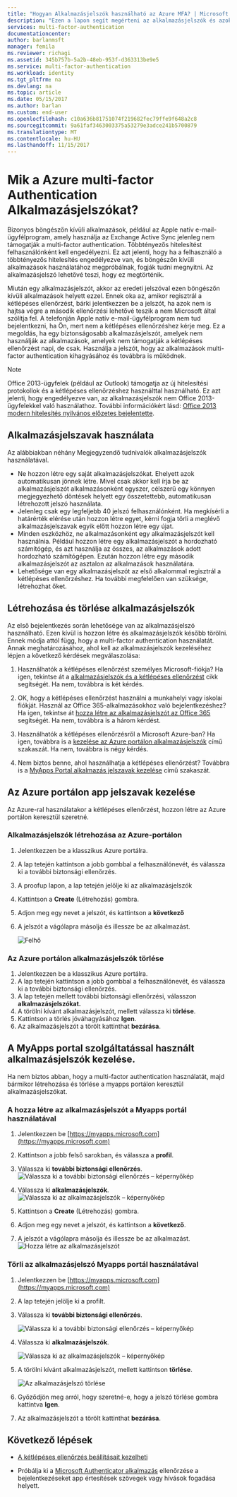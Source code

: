 ```yaml
---
title: "Hogyan Alkalmazásjelszók használható az Azure MFA? | Microsoft Docs"
description: "Ezen a lapon segít megérteni az alkalmazásjelszók és azok szerepét a az Azure MFA figyelembe véve a felhasználóknak."
services: multi-factor-authentication
documentationcenter: 
author: barlanmsft
manager: femila
ms.reviewer: richagi
ms.assetid: 345b757b-5a2b-48eb-953f-d363313be9e5
ms.service: multi-factor-authentication
ms.workload: identity
ms.tgt_pltfrm: na
ms.devlang: na
ms.topic: article
ms.date: 05/15/2017
ms.author: barlan
ms.custom: end-user
ms.openlocfilehash: c10a636b81751074f219682fec79ffe9f648a2c8
ms.sourcegitcommit: 9a61faf3463003375a53279e3adce241b5700879
ms.translationtype: MT
ms.contentlocale: hu-HU
ms.lasthandoff: 11/15/2017
---
```

# <a name="what-are-app-passwords-in-azure-multi-factor-authentication"></a>Mik a Azure multi-factor Authentication Alkalmazásjelszókat?
Bizonyos böngészőn kívüli alkalmazások, például az Apple natív e-mail-ügyfélprogram, amely használja az Exchange Active Sync jelenleg nem támogatják a multi-factor authentication. Többtényezős hitelesítést felhasználónként kell engedélyezni. Ez azt jelenti, hogy ha a felhasználó a többtényezős hitelesítés engedélyezve van, és böngészőn kívüli alkalmazások használatához megpróbálnak, fogják tudni megnyitni. Az alkalmazásjelszó lehetővé teszi, hogy ez megtörténik.

Miután egy alkalmazásjelszót, akkor az eredeti jelszóval ezen böngészőn kívüli alkalmazások helyett ezzel. Ennek oka az, amikor regisztrál a kétlépéses ellenőrzést, bárki jelentkezzen be a jelszót, ha azok nem is hajtsa végre a második ellenőrzési lehetővé teszik a nem Microsoft által szólítja fel. A telefonján Apple natív e-mail-ügyfélprogram nem tud bejelentkezni, ha Ön, mert nem a kétlépéses ellenőrzéshez kérje meg. Ez a megoldás, ha egy biztonságosabb alkalmazásjelszót, amelyek nem használják az alkalmazások, amelyek nem támogatják a kétlépéses ellenőrzést napi, de csak. Használja a jelszót, hogy az alkalmazások multi-factor authentication kihagyásához és továbbra is működnek.

> [!NOTE]
> Office 2013-ügyfelek (például az Outlook) támogatja az új hitelesítési protokollok és a kétlépéses ellenőrzéshez használttal használható.  Ez azt jelenti, hogy engedélyezve van, az alkalmazásjelszók nem Office 2013-ügyfelekkel való használathoz.  További információkért lásd: [Office 2013 modern hitelesítés nyilvános előzetes bejelentette](https://blogs.office.com/2015/03/23/office-2013-modern-authentication-public-preview-announced/).


## <a name="how-to-use-app-passwords"></a>Alkalmazásjelszavak használata
Az alábbiakban néhány Megjegyzendő tudnivalók alkalmazásjelszók használatával.

* Ne hozzon létre egy saját alkalmazásjelszókat. Ehelyett azok automatikusan jönnek létre. Mivel csak akkor kell írja be az alkalmazásjelszót alkalmazásonként egyszer, célszerű egy könnyen megjegyezhető döntések helyett egy összetettebb, automatikusan létrehozott jelszó használata.
* Jelenleg csak egy legfeljebb 40 jelszó felhasználónként. Ha megkísérli a határérték elérése után hozzon létre egyet, kérni fogja törli a meglévő alkalmazásjelszavak egyik előtt hozzon létre egy újat.
* Minden eszközhöz, ne alkalmazásonként egy alkalmazásjelszót kell használnia. Például hozzon létre egy alkalmazásjelszót a hordozható számítógép, és azt használja az összes, az alkalmazások adott hordozható számítógépen. Ezután hozzon létre egy második alkalmazásjelszót az asztalon az alkalmazások használatára.
* Lehetősége van egy alkalmazásjelszót az első alkalommal regisztrál a kétlépéses ellenőrzéshez.  Ha további megfelelően van szüksége, létrehozhat őket.



## <a name="creating-and-deleting-app-passwords"></a>Létrehozása és törlése alkalmazásjelszók
Az első bejelentkezés során lehetősége van az alkalmazásjelszó használható.  Ezen kívül is hozzon létre és alkalmazásjelszók később törölni.  Ennek módja attól függ, hogy a multi-factor authentication használatát. Annak meghatározásához, ahol kell az alkalmazásjelszók kezeléséhez lépjen a következő kérdések megválaszolása:

1. Használhatók a kétlépéses ellenőrzést személyes Microsoft-fiókja? Ha igen, tekintse át a [alkalmazásjelszók és a kétlépéses ellenőrzést](https://support.microsoft.com/help/12409/microsoft-account-app-passwords-two-step-verification) cikk segítségét. Ha nem, továbbra is két kérdés.

2. OK, hogy a kétlépéses ellenőrzést használni a munkahelyi vagy iskolai fiókját. Használ az Office 365-alkalmazásokhoz való bejelentkezéshez? Ha igen, tekintse át [hozza létre az alkalmazásjelszót az Office 365](https://support.office.com/article/Create-an-app-password-for-Office-365-3e7c860f-bda4-4441-a618-b53953ee1183) segítségét. Ha nem, továbbra is a három kérdést.

3. Használhatók a kétlépéses ellenőrzésről a Microsoft Azure-ban? Ha igen, továbbra is a [kezelése az Azure portálon alkalmazásjelszók](#manage-app-passwords-in-the-Azure-portal) című szakaszát. Ha nem, továbbra is négy kérdés.

4. Nem biztos benne, ahol használhatja a kétlépéses ellenőrzést? Továbbra is a [MyApps Portal alkalmazás jelszavak kezelése](#manage-app-passwords-with-the-myapps-portal) című szakaszát.


## <a name="manage-app-passwords-in-the-azure-portal"></a>Az Azure portálon app jelszavak kezelése
Az Azure-ral használatakor a kétlépéses ellenőrzést, hozzon létre az Azure portálon keresztül szeretné.

### <a name="to-create-app-passwords-in-the-azure-portal"></a>Alkalmazásjelszók létrehozása az Azure-portálon
1. Jelentkezzen be a klasszikus Azure portálra.
2. A lap tetején kattintson a jobb gombbal a felhasználónevét, és válassza ki a további biztonsági ellenőrzés.
3. A proofup lapon, a lap tetején jelölje ki az alkalmazásjelszók
4. Kattintson a **Create** (Létrehozás) gombra.
5. Adjon meg egy nevet a jelszót, és kattintson a **következő**
6. A jelszót a vágólapra másolja és illessze be az alkalmazást.

   ![Felhő](./media/multi-factor-authentication-end-user-app-passwords/app2.png)


### <a name="to-delete-app-passwords-in-the-azure-portal"></a>Az Azure portálon alkalmazásjelszók törlése
1. Jelentkezzen be a klasszikus Azure portálra.
2. A lap tetején kattintson a jobb gombbal a felhasználónevét, és válassza ki a további biztonsági ellenőrzés.
3. A lap tetején mellett további biztonsági ellenőrzési, válasszon **alkalmazásjelszókat.**
4. A törölni kívánt alkalmazásjelszót, mellett válassza ki **törlése**.
5. Kattintson a törlés jóváhagyásához **Igen**.
6. Az alkalmazásjelszót a törölt kattinthat **bezárása**.


## <a name="manage-app-passwords-with-the-myapps-portal"></a>A MyApps portal szolgáltatással használt alkalmazásjelszók kezelése.
Ha nem biztos abban, hogy a multi-factor authentication használatát, majd bármikor létrehozása és törlése a myapps portálon keresztül alkalmazásjelszókat.

### <a name="to-create-an-app-password-using-the-myapps-portal"></a>A hozza létre az alkalmazásjelszót a Myapps portál használatával
1. Jelentkezzen be [https://myapps.microsoft.com](https://myapps.microsoft.com)
2. Kattintson a jobb felső sarokban, és válassza a **profil**.
3. Válassza ki **további biztonsági ellenőrzés**.
   ![Válassza ki a további biztonsági ellenőrzés – képernyőkép](./media/multi-factor-authentication-end-user-manage/myapps1.png)

4. Válassza ki **alkalmazásjelszók**.
   ![Válassza ki az alkalmazásjelszók – képernyőkép](./media/multi-factor-authentication-end-user-app-passwords/apppass2.png)

5. Kattintson a **Create** (Létrehozás) gombra.
6. Adjon meg egy nevet a jelszót, és kattintson a **következő**.
7. A jelszót a vágólapra másolja és illessze be az alkalmazást.
   ![Hozza létre az alkalmazásjelszót](./media/multi-factor-authentication-end-user-app-passwords/create2.png)

### <a name="to-delete-an-app-password-using-the-myapps-portal"></a>Törli az alkalmazásjelszó Myapps portál használatával
1. Jelentkezzen be [https://myapps.microsoft.com](https://myapps.microsoft.com)
2. A lap tetején jelölje ki a profilt.
3. Válassza ki **további biztonsági ellenőrzés**.

   ![Válassza ki a további biztonsági ellenőrzés – képernyőkép](./media/multi-factor-authentication-end-user-manage/myapps1.png)

4. Válassza ki **alkalmazásjelszók**.

   ![Válassza ki az alkalmazásjelszók – képernyőkép](./media/multi-factor-authentication-end-user-app-passwords/apppass2.png)

5. A törölni kívánt alkalmazásjelszót, mellett kattintson **törlése**.

   ![Az alkalmazásjelszó törlése](./media/multi-factor-authentication-end-user-app-passwords/delete1.png)

6. Győződjön meg arról, hogy szeretné-e, hogy a jelszó törlése gombra kattintva **Igen**.
7. Az alkalmazásjelszót a törölt kattinthat **bezárása**.

## <a name="next-steps"></a>Következő lépések

- [A kétlépéses ellenőrzés beállításait kezelheti](multi-factor-authentication-end-user-manage-settings.md)

- Próbálja ki a [Microsoft Authenticator alkalmazás](microsoft-authenticator-app-how-to.md) ellenőrzése a bejelentkezéseket app értesítések szövegek vagy hívások fogadása helyett.
